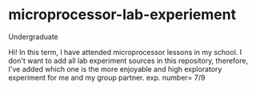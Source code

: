 # microprocessor-lab-experiement
Undergraduate

Hi!
In this term, I have attended microprocessor lessons in my school.
I don't want to add all lab experiment sources in this repository, therefore, I've added which one is the more enjoyable and high exploratory experiment for me and my group partner. exp. number= 7/9
